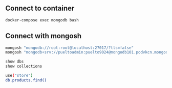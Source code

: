 ## Connect to container

```sh
docker-compose exec mongodb bash
```

## Connect with mongosh

```sh
mongosh "mongodb://root:root@localhost:27017/?tls=false"
mongosh "mongodb+srv://pueltoadmin:puelto9024@mongodb101.podvkcn.mongodb.net/"
```

```sh
show dbs
show collections
```

```sh
use("store")
db.products.find()
```